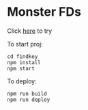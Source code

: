# Monster FDs

Click [here](https://charliemoweng.github.io/Monster_FDs/) to try

To start proj:

```
cd findkey
npm install
npm start
```

To deploy:

```
npm run build
npm run deploy
```
